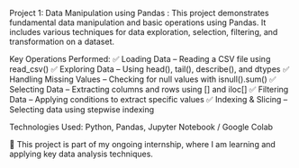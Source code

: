 Project 1: Data Manipulation using Pandas :
This project demonstrates fundamental data manipulation and basic operations using Pandas. It includes various techniques for data exploration, selection, filtering, and transformation on a dataset.

Key Operations Performed:
✅ Loading Data – Reading a CSV file using read_csv()
✅ Exploring Data – Using head(), tail(), describe(), and dtypes
✅ Handling Missing Values – Checking for null values with isnull().sum()
✅ Selecting Data – Extracting columns and rows using [] and iloc[]
✅ Filtering Data – Applying conditions to extract specific values
✅ Indexing & Slicing – Selecting data using stepwise indexing

Technologies Used:
Python,
Pandas,
Jupyter Notebook / Google Colab

📌 This project is part of my ongoing internship, where I am learning and applying key data analysis techniques.

